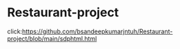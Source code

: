 # Restaurant-project
click:https://github.com/bsandeepkumarjntuh/Restaurant-project/blob/main/sdphtml.html
